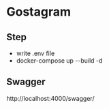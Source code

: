 # Gostagram

## Step

- write .env file
- docker-compose up --build -d

## Swagger

http://localhost:4000/swagger/
